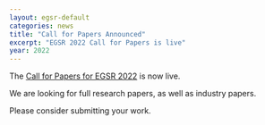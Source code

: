 ```yaml
---
layout: egsr-default
categories: news
title: "Call for Papers Announced"
excerpt: "EGSR 2022 Call for Papers is live"
year: 2022
---
```


The [Call for Papers for EGSR 2022]({{site.baseurl}}/2022/call-for-papers/) is now live.

We are looking for full research papers, as well as industry papers.

Please consider submitting your work.
